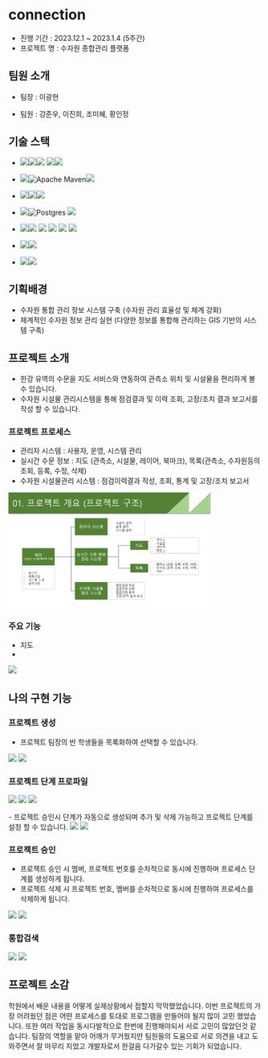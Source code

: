 # connection

- 진행 기간 : 2023.12.1 ~ 2023.1.4 (5주간) <br/>
- 프로젝트 명 : 수자원 종합관리 플랫폼

## 팀원 소개
 - 팀장 : 이광현 <p>
 - 팀원 : 강준우, 이진희, 조미혜, 황인정 <br>

## 기술 스택
- <img src="https://img.shields.io/badge/Framework-%23121011?style=for-the-badge"><img src="https://img.shields.io/badge/springboot-6DB33F?style=for-the-badge&logo=springboot&logoColor=white"><img src="https://img.shields.io/badge/2.7.0-515151?style=for-the-badge"> <img src="https://img.shields.io/badge/eGovframe-512BD4?style=for-the-badge&logoColor=white"><img src="https://img.shields.io/badge/4.1-515151?style=for-the-badge">
- <img src="https://img.shields.io/badge/Build-%23121011?style=for-the-badge">![Apache Maven](https://img.shields.io/badge/Apache%20Maven-C71A36?style=for-the-badge&logo=Apache%20Maven&logoColor=white)<img src="https://img.shields.io/badge/4.0-515151?style=for-the-badge">
- <img src="https://img.shields.io/badge/Language-%23121011?style=for-the-badge"><img src="https://img.shields.io/badge/java-%23ED8B00?style=for-the-badge&logo=openjdk&logoColor=white"><img src="https://img.shields.io/badge/11-515151?style=for-the-badge">
- <img src="https://img.shields.io/badge/DATABASE-%23121011?style=for-the-badge">![Postgres](https://img.shields.io/badge/postgres-%23316192.svg?style=for-the-badge&logo=postgresql&logoColor=white) <img src="https://img.shields.io/badge/postgis-68BC71?style=for-the-badge&logoColor=white">
- <img src="https://img.shields.io/badge/front-%23121011?style=for-the-badge"><img src="https://img.shields.io/badge/html5-%23E34F26.svg?style=for-the-badge&logo=html5&logoColor=white"> <img src="https://img.shields.io/badge/css-%231572B6.svg?style=for-the-badge&logo=css3&logoColor=white"> <img src="https://img.shields.io/badge/javascript-%23323330.svg?style=for-the-badge&logo=javascript&logoColor=%23F7DF1E"> <img src="https://img.shields.io/badge/jquery-%230769AD.svg?style=for-the-badge&logo=jquery&logoColor=white"> <img src="https://img.shields.io/badge/bootstrap-%238511FA.svg?style=for-the-badge&logo=bootstrap&logoColor=white">

- <img src="https://img.shields.io/badge/Library-%23121011?style=for-the-badge"><img src="https://img.shields.io/badge/OpenLayer-FFFF66.svg?style=for-the-badge&logoColor=white">
- <img src="https://img.shields.io/badge/software-%23121011?style=for-the-badge"><img src="https://img.shields.io/badge/GoServer-23C8D2.svg?style=for-the-badge&logoColor=white">

## 기획배경
 - 수자원 통합 관리 정보 시스템 구축 (수자원 관리 효율성 및 체계 강화)
 - 체계적인 수자원 정보 관리 실현 (다양한 정보를 통합해 관리하는 GIS 기반의 시스템 구축) <br>

## 프로젝트 소개
 - 한강 유역의 수문을 지도 서비스와 연동하여 관측소 위치 및 시설물을 편리하게 볼 수 있습니다.
 - 수자원 시설물 관리시스템을 통해 점검결과 및 이력 조회, 고장/조치 결과 보고서를 작성 할 수 있습니다.<p>
 
### 프로젝트 프로세스
 - 관리자 시스템 : 사용자, 운영, 시스템 관리
 - 실시간 수문 정보 : 지도 (관측소, 시설물, 레이어, 북마크), 목록(관측소, 수자원등의 조회, 등록, 수정, 삭제)
 - 수자원 시설물관리 시스템 : 점검이력결과 작성, 조회, 통계 및 고장/조치 보고서<p>
<img src="image/process.png" width="80%">

### 주요 기능
 - 지도
 - 
 <img src="png/intro.png" width="80%"> 
 <br>
 
## 나의 구현 기능

 ### 프로젝트 생성<p>
  - 프로젝트 팀장의 반 학생들을 목록화하여 선택할 수 있습니다.
  <img src="png/proejct_create.png" width="80%">
  <img src="png/create_page.png" width="80%"> 
  
 ### 프로젝트 단계 프로파일<p>
  <img src="png/step_proecess.png" width="80%">
  <img src="png/step_proecess_2.png" width="80%">
  <img src="png/update.png" width="80%"> <p>
   - 프로젝트 승인시 단계가 자동으로 생성되며 추가 및 삭제 가능하고 프로젝트 단계를 설정 할 수 있습니다.
  <img src="png/add.png" width="80%">
  <img src="png/portfolio.png" width="80%">
  
 ### 프로젝트 승인<p>
  - 프로젝트 승인 시 멤버, 프로젝트 번호를 순차적으로 동시에 진행하며 프로세스 단계를 생성하게 됩니다.
  - 프로젝트 삭제 시 프로젝트 번호, 멤버를 순차적으로 동시에 진행하여 프로세스를 삭제하게 됩니다. <p>
  <img src="png/admin.png" width="80%">
  <img src="png/admin_page.png" width="80%">
  
 ### 통합검색<p>
  <img src="png/search.png" width="80%">
  <img src="png/search_page.png" width="80%">
  <br>
  
## 프로젝트 소감
학원에서 배운 내용을 어떻게 실제상황에서 접할지 막막했었습니다.
이번 프로젝트의 가장 어려웠던 점은 어떤 프로세스를 토대로 프로그램을 만들어야 될지 많이 고민 했었습니다.
또한 여러 작업을 동시다발적으로 한번에 진행해야되서 서로 고민이 많았던것 같습니다.
팀장의 역할을 맡아 어깨가 무거웠지만 팀원들의 도움으로 서로 의견을 내고 도와주면서 잘 마무리 지었고 개발자로서 한걸음 다가갈수 있는 기회가 되었습니다.

